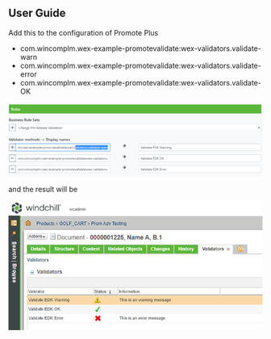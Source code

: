 ## User Guide

Add this to the configuration of Promote Plus

+ com.wincomplm.wex-example-promotevalidate:wex-validators.validate-warn
+ com.wincomplm.wex-example-promotevalidate:wex-validators.validate-error
+ com.wincomplm.wex-example-promotevalidate:wex-validators.validate-OK

![image-20230606181313688](images/image-20230606181313688.png)

and the result will be

![image-20230606181207033](images/image-20230606181207033.png)
